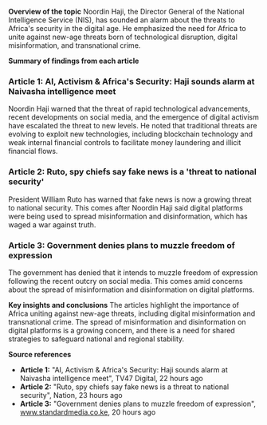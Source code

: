 **Overview of the topic**
Noordin Haji, the Director General of the National Intelligence Service (NIS), has sounded an alarm about the threats to Africa's security in the digital age. He emphasized the need for Africa to unite against new-age threats born of technological disruption, digital misinformation, and transnational crime.

**Summary of findings from each article**

### Article 1: AI, Activism & Africa's Security: Haji sounds alarm at Naivasha intelligence meet
Noordin Haji warned that the threat of rapid technological advancements, recent developments on social media, and the emergence of digital activism have escalated the threat to new levels. He noted that traditional threats are evolving to exploit new technologies, including blockchain technology and weak internal financial controls to facilitate money laundering and illicit financial flows.

### Article 2: Ruto, spy chiefs say fake news is a 'threat to national security'
President William Ruto has warned that fake news is now a growing threat to national security. This comes after Noordin Haji said digital platforms were being used to spread misinformation and disinformation, which has waged a war against truth.

### Article 3: Government denies plans to muzzle freedom of expression
The government has denied that it intends to muzzle freedom of expression following the recent outcry on social media. This comes amid concerns about the spread of misinformation and disinformation on digital platforms.

**Key insights and conclusions**
The articles highlight the importance of Africa uniting against new-age threats, including digital misinformation and transnational crime. The spread of misinformation and disinformation on digital platforms is a growing concern, and there is a need for shared strategies to safeguard national and regional stability.

**Source references**

* **Article 1:** "AI, Activism & Africa's Security: Haji sounds alarm at Naivasha intelligence meet", TV47 Digital, 22 hours ago
* **Article 2:** "Ruto, spy chiefs say fake news is a threat to national security", Nation, 23 hours ago
* **Article 3:** "Government denies plans to muzzle freedom of expression", www.standardmedia.co.ke, 20 hours ago